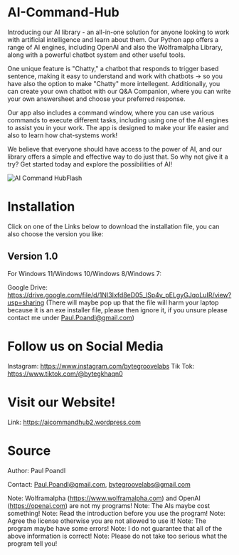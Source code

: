 # AI-Command-Hub

Introducing our AI library - an all-in-one solution for anyone looking to work with artificial intelligence and learn about them. Our Python app offers a range of AI engines, including OpenAI and also the Wolframalpha Library, along with a powerful chatbot system and other useful tools.

One unique feature is "Chatty," a chatbot that responds to trigger based sentence, making it easy to understand and work with chatbots -> so you have also the option to make "Chatty" more intellegent. Additionally, you can create your own chatbot with our Q&A Companion, where you can write your own answersheet and choose your preferred response.

Our app also includes a command window, where you can use various commands to execute different tasks, including using one of the AI engines to assist you in your work. The app is designed to make your life easier and also to learn how chat-systems work!

We believe that everyone should have access to the power of AI, and our library offers a simple and effective way to do just that. So why not give it a try? Get started today and explore the possibilities of AI!

![AI Command HubFlash](https://user-images.githubusercontent.com/75140549/230712264-43bf6fc9-943f-40af-9c02-f95a92740b95.PNG)


# Installation

Click on one of the Links below to download the installation file, you can also choose the version you like:

## Version 1.0
For Windows 11/Windows 10/Windows 8/Windows 7:

Google Drive: https://drive.google.com/file/d/1NI3Ixfd8eD05_lSp4v_pELgyGJqoLuIR/view?usp=sharing (There will maybe pop up that the file will harm your laptop because it is an exe installer file, please then ignore it, if you unsure please contact me under Paul.Poandl@gmail.com)

# Follow us on Social Media

Instagram: https://www.instagram.com/bytegroovelabs
Tik Tok: https://www.tiktok.com/@bytegkhaqn0

# Visit our Website!

Link: https://aicommandhub2.wordpress.com


# Source
Author: Paul Poandl

Contact: Paul.Poandl@gmail.com, bytegroovelabs@gmail.com

Note: Wolframalpha (https://www.wolframalpha.com) and OpenAI (https://openai.com) are not my programs!
Note: The AIs maybe cost something!
Note: Read the introduction before you use the program!
Note: Agree the license otherwise you are not allowed to use it!
Note: The program maybe have some errors!
Note: I do not guarantee that all of the above information is correct!
Note: Please do not take too serious what the program tell you!
